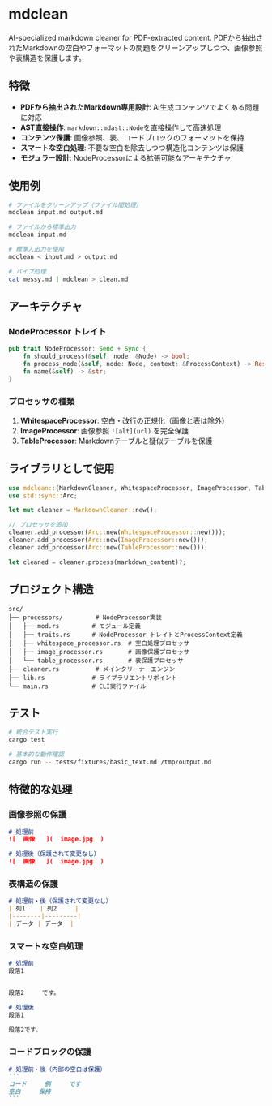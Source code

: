 # mdclean

AI-specialized markdown cleaner for PDF-extracted content. PDFから抽出されたMarkdownの空白やフォーマットの問題をクリーンアップしつつ、画像参照や表構造を保護します。

## 特徴

- **PDFから抽出されたMarkdown専用設計**: AI生成コンテンツでよくある問題に対応
- **AST直接操作**: `markdown::mdast::Node`を直接操作して高速処理
- **コンテンツ保護**: 画像参照、表、コードブロックのフォーマットを保持
- **スマートな空白処理**: 不要な空白を除去しつつ構造化コンテンツは保護
- **モジュラー設計**: NodeProcessorによる拡張可能なアーキテクチャ

## 使用例

```bash
# ファイルをクリーンアップ（ファイル間処理）
mdclean input.md output.md

# ファイルから標準出力
mdclean input.md

# 標準入出力を使用
mdclean < input.md > output.md

# パイプ処理
cat messy.md | mdclean > clean.md
```

## アーキテクチャ

### NodeProcessor トレイト

```rust
pub trait NodeProcessor: Send + Sync {
    fn should_process(&self, node: &Node) -> bool;
    fn process_node(&self, node: Node, context: &ProcessContext) -> Result<Option<Node>>;
    fn name(&self) -> &str;
}
```

### プロセッサの種類

1. **WhitespaceProcessor**: 空白・改行の正規化（画像と表は除外）
2. **ImageProcessor**: 画像参照 `![alt](url)` を完全保護
3. **TableProcessor**: Markdownテーブルと疑似テーブルを保護

## ライブラリとして使用

```rust
use mdclean::{MarkdownCleaner, WhitespaceProcessor, ImageProcessor, TableProcessor};
use std::sync::Arc;

let mut cleaner = MarkdownCleaner::new();

// プロセッサを追加
cleaner.add_processor(Arc::new(WhitespaceProcessor::new()));
cleaner.add_processor(Arc::new(ImageProcessor::new()));
cleaner.add_processor(Arc::new(TableProcessor::new()));

let cleaned = cleaner.process(markdown_content)?;
```

## プロジェクト構造

```
src/
├── processors/         # NodeProcessor実装
│   ├── mod.rs         # モジュール定義
│   ├── traits.rs      # NodeProcessor トレイトとProcessContext定義
│   ├── whitespace_processor.rs  # 空白処理プロセッサ
│   ├── image_processor.rs       # 画像保護プロセッサ
│   └── table_processor.rs       # 表保護プロセッサ
├── cleaner.rs          # メインクリーナーエンジン
├── lib.rs             # ライブラリエントリポイント
└── main.rs            # CLI実行ファイル
```

## テスト

```bash
# 統合テスト実行
cargo test

# 基本的な動作確認
cargo run -- tests/fixtures/basic_text.md /tmp/output.md
```

## 特徴的な処理

### 画像参照の保護
```markdown
# 処理前
![  画像   ](  image.jpg  )

# 処理後（保護されて変更なし）
![  画像   ](  image.jpg  )
```

### 表構造の保護
```markdown
# 処理前・後（保護されて変更なし）
| 列1    | 列2     |
|--------|---------|
| データ | データ  |
```

### スマートな空白処理
```markdown
# 処理前
段落1


段落2　　　です。

# 処理後
段落1

段落2です。
```

### コードブロックの保護
````markdown
# 処理前・後（内部の空白は保護）
```
コード　　　例　　　です
空白　　　保持
```
````